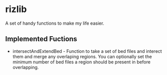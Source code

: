 # rizlib

A set of handy functions to make my life easier.

## Implemented Fuctions

- intersectAndExtendBed - Function to take a set of bed files and interect them and merge any overlaping regions. You can optionally set the minimum number of bed files a region should be present in before overlapping.
